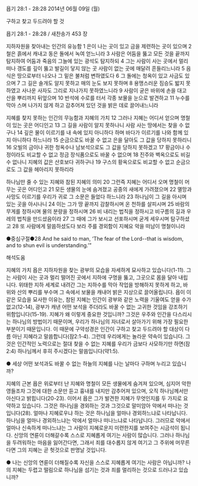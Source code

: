 욥기 28:1 - 28:28 
2014년 06월 09일 (월)

구하고 찾고 두드려야 할 것



욥기 28:1 - 28:28 / 새찬송가 453 장


지하자원을 찾아내는 인간의 유능함 
1 은이 나는 곳이 있고 금을 제련하는 곳이 있으며 2 철은 흙에서 캐내고 동은 돌에서 녹여 얻느니라 3 사람은 어둠을 뚫고 모든 것을 끝까지 탐지하여 어둠과 죽음의 그늘에 있는 광석도 탐지하되 4 그는 사람이 사는 곳에서 멀리 떠나 갱도를 깊이 뚫고 발길이 닿지 않는 곳 사람이 없는 곳에 매달려 흔들리느니라 5 음식은 땅으로부터 나오나 그 밑은 불처럼 변하였도다 6 그 돌에는 청옥이 있고 사금도 있으며 7 그 길은 솔개도 알지 못하고 매의 눈도 보지 못하며 8 용맹스러운 짐승도 밟지 못하였고 사나운 사자도 그리로 지나가지 못하였느니라 9 사람이 굳은 바위에 손을 대고 산을 뿌리까지 뒤엎으며 10 반석에 수로를 터서 각종 보물을 눈으로 발견하고 11 누수를 막아 스며 나가지 않게 하고 감추어져 있던 것을 밝은 데로 끌어내느니라

지혜를 찾지 못하는 인간의 무능함과 지혜의 가치 
12 그러나 지혜는 어디서 얻으며 명철이 있는 곳은 어디인고 13 그 길을 사람이 알지 못하나니 사람 사는 땅에서는 찾을 수 없구나 14 깊은 물이 이르기를 내 속에 있지 아니하다 하며 바다가 이르기를 나와 함께 있지 아니하다 하느니라 15 순금으로도 바꿀 수 없고 은을 달아도 그 값을 당하지 못하리니 16 오빌의 금이나 귀한 청옥수나 남보석으로도 그 값을 당하지 못하겠고 17 황금이나 수정이라도 비교할 수 없고 정금 장식품으로도 바꿀 수 없으며 18 진주와 벽옥으로도 비길 수 없나니 지혜의 값은 산호보다 귀하구나 19 구스의 황옥으로도 비교할 수 없고 순금으로도 그 값을 헤아리지 못하리라

하나님만 줄 수 있는 지혜와 참된 지혜의 의미 
20 그런즉 지혜는 어디서 오며 명철이 머무는 곳은 어디인고 21 모든 생물의 눈에 숨겨졌고 공중의 새에게 가려졌으며 22 멸망과 사망도 이르기를 우리가 귀로 그 소문은 들었다 하느니라 23 하나님이 그 길을 아시며 있는 곳을 아시나니 24 이는 그가 땅 끝까지 감찰하시며 온 천하를 살피시며 25 바람의 무게를 정하시며 물의 분량을 정하시며 26 비 내리는 법칙을 정하시고 비구름의 길과 우레의 법칙을 만드셨음이라 27 그 때에 그가 보시고 선포하시며 굳게 세우시며 탐구하셨고 28 또 사람에게 말씀하셨도다 보라 주를 경외함이 지혜요 악을 떠남이 명철이니라

●중심구절●28 And he said to man, ‘The fear of the Lord--that is wisdom, and to shun evil is understanding.’”

해석도움





지혜의 가치 
욥은 지하자원을 찾는 광부의 모습을 자세하게 묘사하고 있습니다(1-11). 그는 사람이 사는 곳과 멀리 떨어진 곳에서 지하에 구멍을 뚫고, 그곳으로 몸을 달아 내립니다. 위태한 지하 세계로 내려간 그는 지하수를 막아 작업을 방해하지 못하게 하고, 바위와 산의 뿌리를 부수며 그 속에서 보물을 캐내어 밝은 지상으로 끌어올립니다. 욥이 이 같은 모습을 묘사한 이유는, 참된 지혜는 인간이 광부와 같은 노력을 기울여도 얻을 수가 없고(12-14), 광부가 캐낸 어떤 보석을 주더라도 바꿀 수 없는 고귀한 것임을 강조하기 위함입니다(15-19). 지혜가 왜 이렇게 중요한 것입니까? 그것은 우주와 인간을 다스리시는 하나님의 방법이기 때문이며, 우리가 하나님의 자녀로서 살아가기 위해 가장 필요한 부분이기 때문입니다. 이 때문에 구약성경은 인간이 구하고 찾고 두드려야 할 대상이 다름 아닌 지혜라고 말씀합니다(잠2:1-4). 그런데 우리에게는 놀라운 약속이 있습니다. 그것은 인간적인 노력으로는 절대 찾을 수 없는 지혜를 우리가 금보다 사모하기만 하면(잠2:4) 하나님께서 후히 주시겠다는 말씀입니다(약1:5). 

● 세상 어떤 보석과도 바꿀 수 없는 하늘의 지혜를 나는 날마다 구하며 누리고 있습니까?

지혜의 근본
욥은 위로부터 난 지혜와 명철이 모든 생물에게 숨겨져 있으며, 심지어 악한 영들조차 그것에 대한 소문만 듣고 흉내를 내지만 감추어져 있으며, 오직 하나님께서만 아신다고 밝힙니다(20-23). 이어서 욥은 그가 발견한 지혜가 무엇인지를 두 가지로 요약하고 있습니다. 그것은 하나님을 경외하는 것과 그것으로 말미암아 악에서 떠나는 것입니다(28). 얼마나 지혜로우냐 하는 것은 하나님을 얼마나 경외하느냐로 나타납니다. 하나님을 얼마나 경외하느냐는 악에서 얼마나 떠나느냐로 나타납니다. 그러므로 악에서 얼마나 신속하게 떠나느냐는 그 사람이 지혜로운지 미련한지를 보여주는 시금석이 됩니다. 신앙의 연륜이 더해갈수록 스스로 지혜롭게 여기는 사람이 많습니다. 그러나 하나님을 두려워하는 마음을 잃어간다면, 그래서 죄를 대수롭지 않게 여기고 그 주위에 머무른다면 그의 지혜는 곧 헛것으로 판명날 것입니다.

● 나는 신앙의 연륜이 더해질수록 자신을 스스로 지혜롭게 여기는 사람은 아닙니까? 나의 지혜는 두렵고 떨림으로 하나님을 섬기는 것과 죄를 멀리하는 것으로 드러나고 있습니까?